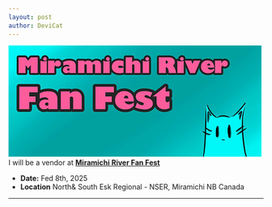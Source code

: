 ```yaml
---
layout: post
author: DeviCat
---
```


![](/img/MiramichiRiverFanFest2025.png)
I will be a vendor at **[Miramichi River Fan Fest](https://www.facebook.com/events/403044832739290)**

<!--card-->

- **Date:** Fed 8th, 2025
- **Location** North& South Esk Regional - NSER, Miramichi NB Canada

---
